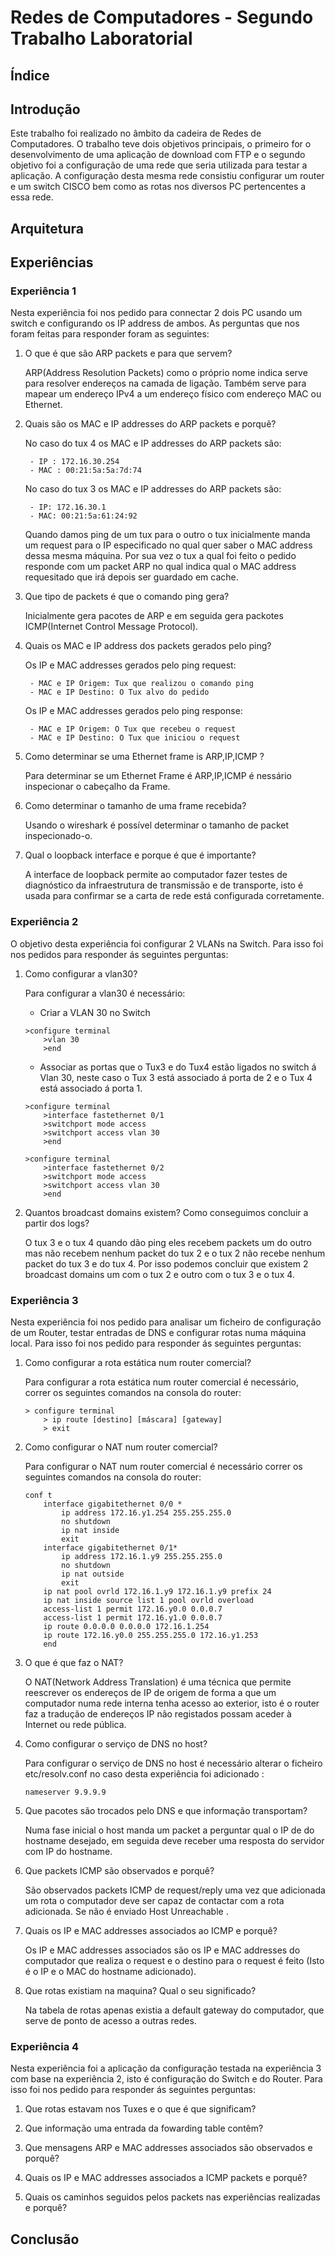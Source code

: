 # Redes de Computadores - Segundo Trabalho Laboratorial



## Índice

## Introdução

Este trabalho foi realizado no âmbito da cadeira de Redes de Computadores. O trabalho teve dois objetivos principais, o primeiro for o desenvolvimento de uma aplicação de download com FTP e o segundo objetivo foi a configuração de uma rede que seria utilizada para testar a aplicação. A configuração desta mesma rede consistiu configurar um router e um switch CISCO bem como as rotas nos diversos PC pertencentes a essa rede.

## Arquitetura

## Experiências

### Experiência 1

Nesta experiência foi nos pedido para connectar 2 dois PC usando um switch e configurando os IP address de ambos. As perguntas que nos foram feitas para responder foram as seguintes:

1) O que é que são ARP packets e para que servem?

    ARP(Address Resolution Packets) como o próprio nome indica serve para resolver endereços na camada de ligação. Também serve para mapear um endereço IPv4 a um endereço físico com endereço MAC ou Ethernet.

2) Quais são os MAC e IP addresses do ARP packets e porquẽ?

    No caso do tux 4 os MAC e IP addresses do ARP packets são:

        - IP : 172.16.30.254
        - MAC : 00:21:5a:5a:7d:74

    No caso do tux 3 os MAC e IP addresses do ARP packets são:

        - IP: 172.16.30.1
        - MAC: 00:21:5a:61:24:92

    Quando damos ping de um tux para o outro o tux inicialmente manda um request para o IP especificado no qual quer saber o MAC address dessa mesma máquina. Por sua vez o tux a qual foi feito o pedido responde com um packet ARP no qual indica qual o MAC address requesitado que irá depois ser guardado em cache.

3) Que tipo de packets é que o comando ping gera?

    Inicialmente gera pacotes de ARP e em seguida gera packotes ICMP(Internet Control Message Protocol).

4) Quais os MAC e IP address dos packets gerados pelo ping?

    Os IP e MAC addresses gerados pelo ping request:

        - MAC e IP Origem: Tux que realizou o comando ping
        - MAC e IP Destino: O Tux alvo do pedido

    Os IP e MAC addresses gerados pelo ping response:

        - MAC e IP Origem: O Tux que recebeu o request
        - MAC e IP Destino: O Tux que iniciou o request

5) Como determinar se uma Ethernet frame is ARP,IP,ICMP ?

    Para determinar se um Ethernet Frame é ARP,IP,ICMP é nessário inspecionar o cabeçalho da Frame.

6) Como determinar o tamanho de uma frame recebida?

    Usando o wireshark é possível determinar o tamanho de packet inspecionado-o.

7) Qual o loopback interface e porque é que é importante?

    A interface de loopback permite ao computador fazer testes de diagnóstico da infraestrutura de transmissão e de transporte, isto é usada para confirmar se a carta de rede está configurada corretamente.

### Experiência 2

O objetivo desta experiência foi configurar 2 VLANs na Switch. Para isso foi nos pedidos para responder ás seguintes perguntas:

1) Como configurar a vlan30?

    Para configurar a vlan30 é necessário:

    - Criar a VLAN 30 no Switch
    
    ```bash=
    >configure terminal
        >vlan 30
        >end
    ```

    - Associar as portas que o Tux3 e do Tux4 estão ligados no switch á Vlan 30, neste caso o Tux 3 está associado á porta de 2 e o Tux 4 está associado á porta 1. 

    ```bash=
    >configure terminal
        >interface fastethernet 0/1
        >switchport mode access
        >switchport access vlan 30
        >end

    >configure terminal
        >interface fastethernet 0/2
        >switchport mode access
        >switchport access vlan 30
        >end
    ```

2) Quantos broadcast domains existem? Como conseguimos concluir a partir dos logs?

    O tux 3 e o tux 4 quando dão ping eles recebem packets um do outro mas não recebem nenhum packet do tux 2 e o tux 2 não recebe nenhum packet do tux 3 e do tux 4. Por isso podemos concluir que existem 2 broadcast domains um com o tux 2 e outro com o tux 3 e o tux 4.

### Experiência 3

Nesta experiência foi nos pedido para analisar um ficheiro de configuração de um Router, testar entradas de DNS e configurar rotas numa máquina local. Para isso foi nos pedido para responder ás seguintes perguntas:

1) Como configurar a rota estática num router comercial?

    Para configurar a rota estática num router comercial é necessário, correr os seguintes comandos na consola do router:

    ```bash=
    > configure terminal
        > ip route [destino] [máscara] [gateway]
        > exit
    ```

2) Como configurar o NAT num router comercial?

    Para configurar o NAT num router comercial é necessário correr os seguintes comandos na consola do router:

    ```bash=
    conf t 
        interface gigabitethernet 0/0 * 
            ip address 172.16.y1.254 255.255.255.0 
            no shutdown 
            ip nat inside 
            exit 
        interface gigabitethernet 0/1* 
            ip address 172.16.1.y9 255.255.255.0 
            no shutdown 
            ip nat outside 
            exit 
        ip nat pool ovrld 172.16.1.y9 172.16.1.y9 prefix 24 
        ip nat inside source list 1 pool ovrld overload 
        access-list 1 permit 172.16.y0.0 0.0.0.7 
        access-list 1 permit 172.16.y1.0 0.0.0.7 
        ip route 0.0.0.0 0.0.0.0 172.16.1.254 
        ip route 172.16.y0.0 255.255.255.0 172.16.y1.253 
        end
    ```


3) O que é que faz o NAT?

    O NAT(Network Address Translation) é uma técnica que permite reescrever os endereços de IP de origem de forma a que um computador numa rede interna tenha acesso ao exterior, isto é o router faz a tradução de endereços IP não registados possam aceder à Internet ou rede pública. 

4) Como configurar o serviço de DNS no host?

    Para configurar o serviço de DNS no host é necessário alterar o ficheiro etc/resolv.conf no caso desta experiência foi adicionado :

    ```bash=
    nameserver 9.9.9.9
    ```

5) Que pacotes são trocados pelo DNS e que informação transportam?

    Numa fase inicial o host manda um packet a perguntar qual o IP de do hostname desejado, em seguida deve receber uma resposta do servidor com IP do hostname.

6) Que packets ICMP são observados e porquê?

    São observados packets ICMP de request/reply uma vez que adicionada um rota o computador deve ser capaz de contactar com a rota adicionada. Se não é enviado Host Unreachable .
    
7) Quais os IP e MAC addresses associados ao ICMP e porquê?

    Os IP e MAC addresses associados são os IP e MAC addresses do computador que realiza o request e o destino para o request é feito (Isto é o IP e o MAC do hostname adicionado).

8) Que rotas existiam na maquina? Qual o seu significado?

    Na tabela de rotas apenas existia a default gateway do computador, que serve de ponto de acesso a outras redes.


### Experiência 4

Nesta experiência foi a aplicação da configuração testada na experiência 3 com base na experiência 2, isto é configuração do Switch e do Router. Para isso foi nos pedido para responder ás seguintes perguntas:

1) Que rotas estavam nos Tuxes e o que é que significam?



2) Que informação uma entrada da fowarding table contêm?

3) Que mensagens ARP e MAC addresses associados são observados e porquê?

4) Quais os IP e MAC addresses associados a ICMP packets e porquê?

5) Quais os caminhos seguidos pelos packets nas experiências realizadas e porquê?



## Conclusão